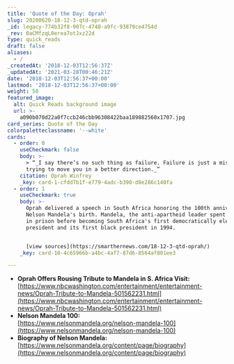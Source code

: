 ```yaml
---
title: 'Quote of the Day: Oprah'
slug: 20200620-18-12-3-qtd-oprah
_id: legacy-774b32f8-907c-4748-a9fc-93879ce4754d
_rev: 0aCMfzqL0erea7otJxz22d
type: quick_reads
draft: false
aliases:
  - /
_createdAt: '2018-12-03T12:56:37Z'
_updatedAt: '2021-03-28T00:46:21Z'
date: '2018-12-03T12:56:37+00:00'
lastmod: '2018-12-03T12:56:37+00:00'
weight: 50
featured_image:
  alt: Quick Reads background image
  url: >-
    a090b070d22a0f7ccb246cbb96308422baa189882560x1707.jpg
card_series: Quote of the Day
colorpaletteclassname: '--white'
cards:
  - order: 0
    useCheckmark: false
    body: >-
      > “_I say there’s no such thing as failure. Failure is just a mistake
      trying to move you in a better direction._”
    citation: Oprah Winfrey
    _key: card-1-cfdd7b1f-e779-4adc-b390-d8e286c140fa
  - order: 1
    useCheckmark: true
    body: >-
      Oprah delivered a speech in South Africa honoring the 100th anniversary of
      Nelson Mandela's birth. Mandela, the anti-apartheid leader spent 27 years
      in prison before becoming South Africa's first democratically elected
      president and its first black president in 1994.


      [view sources](https://smarthernews.com/18-12-3-qtd-oprah/)
    _key: card-10-4c65966b-a4bc-4af7-87d6-8564af801ee3

---
```

* **Oprah Offers Rousing Tribute to Mandela in S. Africa Visit:**  
[https://www.nbcwashington.com/entertainment/entertainment-news/Oprah-Tribute-to-Mandela-501562231.html](https://www.nbcwashington.com/entertainment/entertainment-news/Oprah-Tribute-to-Mandela-501562231.html)
* **Nelson Mandela 100:**  
[https://www.nelsonmandela.org/nelson-mandela-100](https://www.nelsonmandela.org/nelson-mandela-100)
* **Biography of Nelson Mandela:**  
[https://www.nelsonmandela.org/content/page/biography](https://www.nelsonmandela.org/content/page/biography)